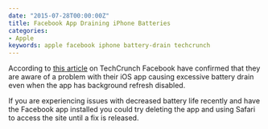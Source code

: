 ```yaml
---
date: "2015-07-28T00:00:00Z"
title: Facebook App Draining iPhone Batteries
categories:
- Apple
keywords: apple facebook iphone battery-drain techcrunch
---
```

According to [this article](http://techcrunch.com/2015/10/15/facebook-working-on-fix-for-ios-app-battery-drain-issue/) on TechCrunch Facebook have confirmed that they are aware of a problem with their iOS app causing excessive battery drain even when the app has background refresh disabled.

If you are experiencing issues with decreased battery life recently and have the Facebook app installed you could try deleting the app and using Safari to access the site until a fix is released.
